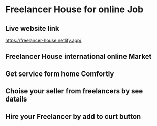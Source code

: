 # Freelancer House for online Job

## Live website link 
 https://freelancer-house.netlify.app/
 
## Freelancer House international online Market
## Get service form home Comfortly
## Choise your seller from freelancers by see datails 
## Hire your Freelancer by add to curt button
